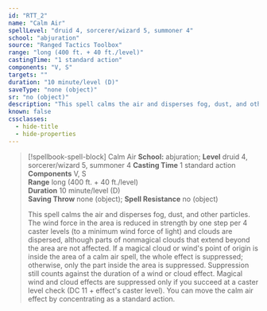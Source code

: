 ```yaml
---
id: "RTT_2"
name: "Calm Air"
spellLevel: "druid 4, sorcerer/wizard 5, summoner 4"
school: "abjuration"
source: "Ranged Tactics Toolbox"
range: "long (400 ft. + 40 ft./level)"
castingTime: "1 standard action"
components: "V, S"
targets: ""
duration: "10 minute/level (D)"
saveType: "none (object)"
sr: "no (object)"
description: "This spell calms the air and disperses fog, dust, and other particles. The wind force in the area is reduced in strength by one step per 4 caster levels (to a minimum wind force of light) and clouds are dispersed, although parts of nonmagical clouds that extend beyond the area are not affected. If a magical cloud or wind's point of origin is inside the area of a calm air spell, the whole effect is suppressed; otherwise, only the part inside the area is suppressed. Suppression still counts against the duration of a wind or cloud effect. Magical wind and cloud effects are suppressed only if you succeed at a caster level check (DC 11 + effect's caster level). You can move the calm air effect by concentrating as a standard action."
known: false
cssclasses:
  - hide-title
  - hide-properties
---
```


> [!spellbook-spell-block] Calm Air
> **School:** abjuration; **Level** druid 4, sorcerer/wizard 5, summoner 4
> **Casting Time** 1 standard action  
> **Components** V, S  
> **Range** long (400 ft. + 40 ft./level)  
> **Duration** 10 minute/level (D)  
> **Saving Throw** none (object); **Spell Resistance** no (object)
> 
> This spell calms the air and disperses fog, dust, and other particles. The wind force in the area is reduced in strength by one step per 4 caster levels (to a minimum wind force of light) and clouds are dispersed, although parts of nonmagical clouds that extend beyond the area are not affected. If a magical cloud or wind's point of origin is inside the area of a calm air spell, the whole effect is suppressed; otherwise, only the part inside the area is suppressed. Suppression still counts against the duration of a wind or cloud effect. Magical wind and cloud effects are suppressed only if you succeed at a caster level check (DC 11 + effect's caster level). You can move the calm air effect by concentrating as a standard action.